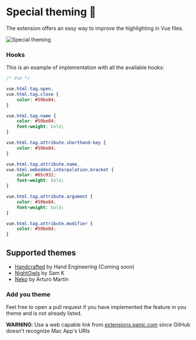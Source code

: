 # Special theming 🎨

The extension offers an easy way to improve the highlighting in Vue files.

![Special theming](https://raw.githubusercontent.com/tommasongr/nova-vue/master/Vue.novaextension/Images/docs-special_theming-01.png)

### Hooks

This is an example of implementation with all the available hooks:

```css
/* Vue */

vue.html.tag.open,
vue.html.tag.close {
    color: #59be84;
}

vue.html.tag.name {
    color: #59be84;
    font-weight: bold;
}

vue.html.tag.attribute.shorthand-key {
    color: #59be84;
}

vue.html.tag.attribute.name,
vue.html.embedded.interpolation.bracket {
    color: #65c032;
    font-weight: bold;
}

vue.html.tag.attribute.argument {
    color: #59be84;
    font-weight: bold;
}

vue.html.tag.attribute.modifier {
    color: #59be84;
}
```

## Supported themes

-   [Handcrafted](https://extensions.panic.com/extensions/handengineering/handengineering.Handcrafted/) by Hand Engineering (Coming soon)
-   [NightOwls](https://extensions.panic.com/extensions/samk/samk.NightOwls/) by Sam K
-   [Neko](https://extensions.panic.com/extensions/com.arturomartin/com.arturomartin.neko/) by Arturo Martín

### Add you theme

Feel free to open a pull request if you have implemented the feature in you theme and is not already listed.

**WARNING**: Use a web capable link from [extensions.panic.com](https://extensions.panic.com) since GitHub doesn't recognize Mac App's URIs
